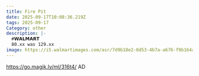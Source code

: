 ```yaml
---
title: Fire Pit
date: 2025-09-17T10:08:36.219Z
tags: 2025-09-17
Category: other
description: |-
  #𝗪𝗔𝗟𝗠𝗔𝗥𝗧 
  80.xx was 129.xx
image: https://i5.walmartimages.com/asr/7d9b18e2-0d53-4b7a-a676-f9b164adf154.80e57bb1a0e46bfc5f94ed417bb07dbe.jpeg?odnHeight=2000&odnWidth=2000&odnBg=FFFFFF
---
```

https://go.magik.ly/ml/316t4/
AD